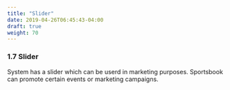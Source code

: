 ```yaml
---
title: "Slider"
date: 2019-04-26T06:45:43-04:00
draft: true
weight: 70
---
```


### 1.7 Slider

System has a slider which can be userd in marketing purposes. Sportsbook can promote certain events or marketing campaigns.
